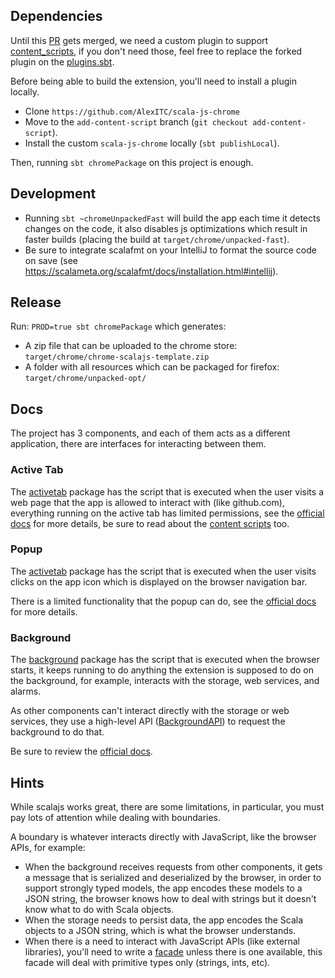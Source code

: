 ## Dependencies
Until this [PR](https://github.com/lucidd/scala-js-chrome/pull/46) gets merged, we need a custom plugin to support [content_scripts](https://developer.chrome.com/extensions/content_scripts), if you don't need those, feel free to replace the forked plugin on the [plugins.sbt](project/plugins.sbt).

Before being able to build the extension, you'll need to install a plugin locally.
- Clone `https://github.com/AlexITC/scala-js-chrome`
- Move to the `add-content-script` branch (`git checkout add-content-script`).
- Install the custom `scala-js-chrome` locally (`sbt publishLocal`).

Then, running `sbt chromePackage` on this project is enough.

## Development
- Running `sbt ~chromeUnpackedFast` will build the app each time it detects changes on the code, it also disables js optimizations which result in faster builds (placing the build at `target/chrome/unpacked-fast`).
- Be sure to integrate scalafmt on your IntelliJ to format the source code on save (see https://scalameta.org/scalafmt/docs/installation.html#intellij).

## Release
Run: `PROD=true sbt chromePackage` which generates:
- A zip file that can be uploaded to the chrome store: `target/chrome/chrome-scalajs-template.zip`
- A folder with all resources which can be packaged for firefox: `target/chrome/unpacked-opt/`

## Docs
The project has 3 components, and each of them acts as a different application, there are interfaces for interacting between them.

### Active Tab
The [activetab](/src/main/scala/com/alexitc/activetab) package has the script that is executed when the user visits a web page that the app is allowed to interact with (like github.com), everything running on the active tab has limited permissions, see the [official docs](https://developer.chrome.com/extensions/activeTab) for more details, be sure to read about the [content scripts](https://developer.chrome.com/extensions/content_scripts) too.

### Popup
The [activetab](/src/main/scala/com/alexitc/popup) package has the script that is executed when the user visits clicks on the app icon which is displayed on the browser navigation bar.
 
There is a limited functionality that the popup can do, see the [official docs](https://developer.chrome.com/extensions/browserAction) for more details.

### Background
The [background](/src/main/scala/com/alexitc/background) package has the script that is executed when the browser starts, it keeps running to do anything the extension is supposed to do on the background, for example, interacts with the storage, web services, and alarms.

As other components can't interact directly with the storage or web services, they use a high-level API ([BackgroundAPI](/src/main/scala/com/alexitc/background/BackgroundAPI.scala)) to request the background to do that.

Be sure to review the [official docs](https://developer.chrome.com/extensions/background_pages).


## Hints
While scalajs works great, there are some limitations, in particular, you must pay lots of attention while dealing with boundaries.

A boundary is whatever interacts directly with JavaScript, like the browser APIs, for example:
- When the background receives requests from other components, it gets a message that is serialized and deserialized by the browser, in order to support strongly typed models, the app encodes these models to a JSON string, the browser knows how to deal with strings but it doesn't know what to do with Scala objects.
- When the storage needs to persist data, the app encodes the Scala objects to a JSON string, which is what the browser understands.
- When there is a need to interact with JavaScript APIs (like external libraries), you'll need to write a [facade](/src/main/scala/com/alexitc/facades) unless there is one available, this facade will deal with primitive types only (strings, ints, etc).
